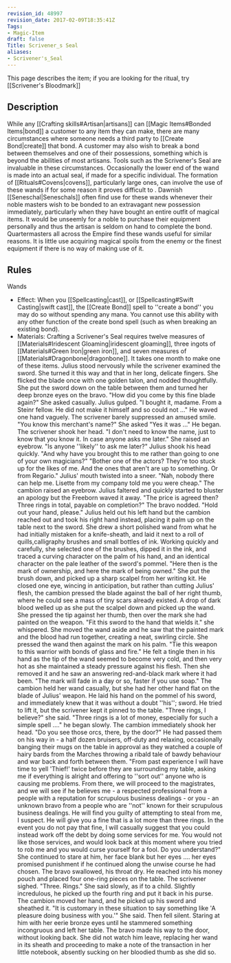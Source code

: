 ```yaml
---
revision_id: 48997
revision_date: 2017-02-09T18:35:41Z
Tags:
- Magic-Item
draft: false
Title: Scrivener_s Seal
aliases:
- Scrivener's_Seal
---
```

This page describes the item; if you are looking for the ritual, try [[Scrivener's Bloodmark]]
## Description
While any [[Crafting skills#Artisan|artisans]] can [[Magic Items#Bonded Items|bond]] a customer to any item they can make, there are many circumstances where someone needs a third party to [[Create Bond|create]] that bond. A customer may also wish to break a bond between themselves and one of their possessions, something which is beyond the abilities of most artisans. Tools such as the Scrivener's Seal are invaluable in these circumstances. Occasionally the lower end of the wand is made into an actual seal, if made for a specific individual. The formation of [[Rituals#Covens|covens]], particularly large ones, can involve the use of these wands if for some reason it proves difficult to . 
Dawnish [[Seneschal|Seneschals]] often find use for these wands whenever their noble masters wish to be bonded to an extravagant new possession immediately, particularly when they have bought an entire outfit of magical items. It would be unseemly for a noble to purchase their equipment personally and thus the artisan is seldom on hand to complete the bond. Quartermasters all across the Empire find these wands useful for similar reasons. It is little use acquiring magical spoils from the enemy or the finest equipment if there is no way of making use of it. 
## Rules
Wands
* Effect: When you [[Spellcasting|cast]], or [[Spellcasting#Swift Casting|swift cast]], the [[Create Bond]] spell to ''create a bond'' you may do so without spending any mana. You cannot use this ability with any other function of the create bond spell (such as when breaking an existing bond).
* Materials: Crafting a Scrivener's Seal requires twelve measures of [[Materials#Iridescent Gloaming|iridescent gloaming]], three ingots of [[Materials#Green Iron|green iron]], and seven measures of [[Materials#Dragonbone|dragonbone]]. It takes one month to make one of these items.
Julius stood nervously while the scrivener examined the sword. She turned it this way and that in her long, delicate fingers. She flicked the blade once with one golden talon, and nodded thoughtfully. She put the sword down on the table between them and turned her deep bronze eyes on the bravo.
"How did you come by this fine blade again?" She asked casually.
Julius gulped. "I bought it, madame. From a Steinr fellow. He did not make it himself and so could not ..." He waved one hand vaguely. The scrivener barely suppressed an amused smile.
"You know this merchant's name?" She asked
"Yes it was ..." He began. The scrivener shook her head.
"I don't need to know the name, just to know that you know it. In case anyone asks me later." She raised an eyebrow. "Is anyone ''likely'' to ask me later?"
Julius shook his head quickly.
"And why have you brought this to me rather than going to one of your own magicians?"
"Bother one of the actors? They're too stuck up for the likes of me. And the ones that aren't are up to something. Or from Regario." Julius' mouth twisted into a sneer. "Nah, nobody there can help me. Lisette from my company told me you were cheap."
The cambion raised an eyebrow. Julius faltered and quickly started to bluster an apology but the Freeborn waved it away.
"The price is agreed then? Three rings in total, payable on completion?" The bravo nodded. "Hold out your hand, please."
Julius held out his left hand but the cambion reached out and took his right hand instead, placing it palm up on the table next to the sword. She drew a short polished wand from what he had initially mistaken for a knife-sheath, and laid it next to a roll of quills,calligraphy brushes and small bottles of ink. Working quickly and carefully, she selected one of the brushes, dipped it in the ink, and traced a curving character on the palm of his hand, and an identical character on the pale leather of the sword's pommel. 
"Here then is the mark of ownership, and here the mark of being owned." She put the brush down, and picked up a sharp scalpel from her writing kit. He closed one eye, wincing in anticipation, but rather than cutting Julius' flesh, the cambion pressed the blade against the ball of her right thumb, where he could see a mass of tiny scars already existed. A drop of dark blood welled up as she put the scalpel down and picked up the wand. She pressed the tip against her thumb, then over the mark she had painted on the weapon.
"Fit this sword to the hand that wields it." she whispered. She moved the wand aside and he saw that the painted mark and the blood had run together, creating a neat, swirling circle. She pressed the wand then against the mark on his palm.
"Tie this weapon to this warrior with bonds of glass and fire."
He felt a tingle then in his hand as the tip of the wand seemed to become very cold, and then very hot as she maintained a steady pressure against his flesh. Then she removed it and he saw an answering red-and-black mark where it had been.
"The mark will fade in a day or so, faster if you use soap." The cambion held her wand casually, but she had her other hand flat on the blade of Julius' weapon. He laid his hand on the pommel of his sword, and immediately knew that it was without a doubt ''his''; sword. He tried to lift it, but the scrivener kept it pinned to the table.
"Three rings, I believe?" she said.
"Three rings is a lot of money, especially for such a simple spell ...." he began slowly. The cambion immediately shook her head.
"Do you see those orcs, there, by the door?"
He had passed them on his way in - a half dozen bruisers, off-duty and relaxing, occasionally banging their mugs on the table in approval as they watched a couple of hairy bards from the Marches throwing a ribald tale of bawdy behaviour and war back and forth between them.
"From past experience I will have time to yell 'Thief!' twice before they are surrounding my table, asking me if everything is alright and offering to ''sort out'' anyone who is causing me problems. From there, we will proceed to the magistrates, and we will see if he believes me - a respected professional from a people with a reputation for scrupulous business dealings - or you - an unknown bravo from a people who are ''not'' known for their scrupulous business dealings. He will find you guilty of attempting to steal from me, I suspect. He will give you a fine that is a lot more than three rings. In the event you do not pay that fine, I will casually suggest that you could instead work off the debt by doing some services for me. You would not like those services, and would look back at this moment where you tried to rob me and you would curse yourself for a fool. Do you understand?"
She continued to stare at him, her face blank but her eyes .... her eyes promised punishment if he continued along the unwise course he had chosen. The bravo swallowed, his throat dry. He reached into his money pouch and placed four one-ring pieces on the table. The scrivener sighed.
"Three. Rings." She said slowly, as if to a child.
Slightly incredulous, he picked up the fourth ring and put it back in his purse. The cambion moved her hand, and he picked up his sword and sheathed it. 
"It is customary in these situation to say something like 'A pleasure doing business with you.'" She said. Then fell silent. Staring at him with her eerie bronze eyes until he stammered something incongruous and left her table. 
The bravo made his way to the door, without looking back. She did not watch him leave, replacing her wand in its sheath and proceeding to make a note of the transaction in her little notebook, absently sucking on her bloodied thumb as she did so.